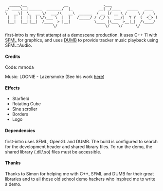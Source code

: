 ```
  _____.__                 __                .___                     
_/ ____\__|______  _______/  |_            __| _/____   _____   ____  
\   __\|  \_  __ \/  ___/\   __\  ______  / __ |/ __ \ /     \ /  _ \ 
 |  |  |  ||  | \/\___ \  |  |   /_____/ / /_/ \  ___/|  Y Y  (  <_> )
 |__|  |__||__|  /____  > |__|           \____ |\___  >__|_|  /\____/ 
                      \/                      \/    \/      \/        
```

first-intro is my first attempt at a demoscene production. It uses C++ 11 with
[SFML](https://github.com/LaurentGomila/SFML) for graphics, and uses [DUMB](https://github.com/kode54/dumb) to provide tracker music playback using SFML::Audio.

#### Credits
Code: mrnoda

Music: LOONIE - Lazersmoke (See his work [here](https://www.scenemusic.net/demovibes/artist/687/))

#### Effects
* Starfield
* Rotating Cube
* Sine scroller
* Borders
* Logo

#### Dependencies
first-intro uses SFML, OpenGL and DUMB. The build is configured to search for the development header and shared library files. To run the demo, the shared library (.dll/.so) files must be accessible.

#### Thanks
Thanks to Simon for helping me with C++, SFML and DUMB for their great libraries and to all those old school demo hackers who inspired me to write a demo.

